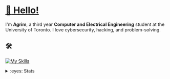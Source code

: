 # [:wave: Hello!](https://www.youtube.com/watch?v=c1s3Iekns9k) 

I'm **Agrim**, a third year **Computer and Electrical Engineering** student at the University of Toronto. I love cybersecurity, hacking, and problem-solving.

## 🛠️
[![My Skills](https://skillicons.dev/icons?i=c,cpp,cs,mysql,postgres,bash,linux,arch,kali,git,docker)](https://skillicons.dev)

<details>
<summary>:eyes: Stats</summary>
<picture>
  <source
    srcset="https://github-readme-stats.vercel.app/api?username=agrimshar&show_icons=true&theme=dark"
    media="(prefers-color-scheme: dark)"
  />
  <source
    srcset="https://github-readme-stats.vercel.app/api?username=agrimshar&show_icons=true"
    media="(prefers-color-scheme: light), (prefers-color-scheme: no-preference)"
  />
  <img src="https://github-readme-stats.vercel.app/api?username=agrimshar" />
</picture>
</details>

